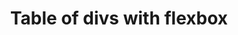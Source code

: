 ---
title: "Table of divs with flexbox"
compatibility:
  Keyboard only:
    status: ??
    date: 2018-??-??
  NVDA:
    2018.1 + FF Quantum 59.0.2:
      status: ??
      date: 2018-??-??
  JAWS:
    2019.1 + FF 63.7.3:
      status: ??
      date: 2019-??-??
    2018.3 + IE 11:
      status: ??
      date: 2018-??-??
    2018.3 + FF ESR 52.7.3:
      status: ??
      date: 2018-??-??
---